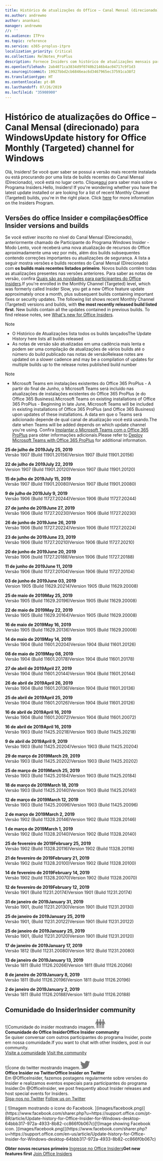 ```yaml
---
title: Histórico de atualizações do Office – Canal Mensal (direcionado)
ms.author: andrewmo
author: anankani
manager: andrewmo
//: ''
ms.audience: ITPro
ms.topic: reference
ms.service: o365-proplus-itpro
localization_priority: Critical
ms.collection: RelNotes_ProPlus
description: Fornece Insiders com histórico de atualizações mensais para os lançamentos do Canal Mensal Direcionado para a área de trabalho do Windows
ms.openlocfilehash: 2ab4071ca3834d9f0740b2146b4ac04717c9f1d3
ms.sourcegitcommit: 19927bbd2cb6846eac6d3467965ec37591ca38f2
ms.translationtype: HT
ms.contentlocale: pt-BR
ms.lasthandoff: 07/26/2019
ms.locfileid: "35908900"
---
```

# <a name="update-history-for-office-monthly-targeted-channel-for-windows"></a><span data-ttu-id="87618-103">Histórico de atualizações do Office – Canal Mensal (direcionado) para Windows</span><span class="sxs-lookup"><span data-stu-id="87618-103">Update history for Office Monthly (Targeted) channel for Windows</span></span>

<span data-ttu-id="87618-p101">Olá, Insiders! Se você quer saber se possui a versão mais recente instalada ou está procurando por uma lista de builds recentes do Canal Mensal (Direcionado), você está no lugar certo. Clique[aqui](https://insider.office.com/) para saber mais sobre o Programa Insiders.</span><span class="sxs-lookup"><span data-stu-id="87618-p101">Hello, Insiders! If you're wondering whether you have the latest update installed or are looking for a list of recent Monthly Channel (Targeted) builds, you're in the right place. Click [here](https://insider.office.com/) for more information on the Insiders Program.</span></span>

## <a name="office-insider-versions-and-builds"></a><span data-ttu-id="87618-107">Versões do office Insider e compilações</span><span class="sxs-lookup"><span data-stu-id="87618-107">Office Insider versions and builds</span></span>

<span data-ttu-id="87618-p102">Se você estiver inscrito no nível do Canal Mensal (Direcionado), anteriormente chamado de Participante do Programa Windows Insider - Modo Lento, você receberá uma nova atualização de recursos do Office aproximadamente uma vez por mês, além dos builds subsequentes contendo correções importantes ou atualizações de segurança. A lista a seguir mostra versões e builds recentes do Canal Mensal (Direcionado) com **os builds mais recentes listados primeiro**. Novos builds contêm todas as atualizações presentes nas versões anteriores. Para saber as notas de versão, confira [Quais são as novidades para participantes do Office Insiders](https://support.office.com/pt-BR/article/what-s-new-for-office-insiders-c152d1e2-96ff-4ce9-8c14-e74e13847a24).</span><span class="sxs-lookup"><span data-stu-id="87618-p102">If you're enrolled in the Monthly Channel (Targeted) level, which was formerly called Insider Slow, you get a new Office feature update approximately once a month, plus subsequent builds containing important fixes or security updates. The following list shows recent Monthly Channel (Targeted) versions and builds, with **the most recently released build listed first**. New builds contain all the updates contained in previous builds. To find release notes, see [What's new for Office Insiders](https://support.office.com/en-us/article/what-s-new-for-office-insiders-c152d1e2-96ff-4ce9-8c14-e74e13847a24).</span></span>

> [!NOTE]
> - <span data-ttu-id="87618-112">O Histórico de Atualizações lista todos os builds lançados</span><span class="sxs-lookup"><span data-stu-id="87618-112">The Update History here lists all builds released</span></span>
> - <span data-ttu-id="87618-113">As notas de versão são atualizadas em uma cadência mais lenta e podem ser uma compilação de atualizações de vários builds até o número do build publicado nas notas de versão</span><span class="sxs-lookup"><span data-stu-id="87618-113">Release notes are updated on a slower cadence and may be a compilation of updates for multiple builds up to the release notes published build number</span></span>

 > [!NOTE]
> - <span data-ttu-id="87618-114">Microsoft Teams em instalações existentes do Office 365 ProPlus - A partir do final de Junho, o Microsoft Teams será incluído nas atualizações de instalações existentes do Office 365 ProPlus (e do Office 365 Business).</span><span class="sxs-lookup"><span data-stu-id="87618-114">Microsoft Teams on existing installations of Office 365 ProPlus - Beginning in late June, Microsoft Teams will be included in existing installations of Office 365 ProPlus (and Office 365 Business) upon updates of these installations.</span></span> <span data-ttu-id="87618-115">A data em que o Teams será adicionado depende de qual canal de atualização você está usando.</span><span class="sxs-lookup"><span data-stu-id="87618-115">The date when Teams will be added depends on which update channel you're using.</span></span> <span data-ttu-id="87618-116">Confira [Implantar o Microsoft Teams com o Office 365 ProPlus](https://docs.microsoft.com/pt-BR/deployoffice/teams-install) para obter informações adicionais.</span><span class="sxs-lookup"><span data-stu-id="87618-116">Please refer to [Deploy Microsoft Teams with Office 365 ProPlus](https://docs.microsoft.com/en-us/deployoffice/teams-install) for additional information.</span></span>

[//]: # (NÃO REMOVA)

<span data-ttu-id="87618-118">**25 de julho de 2019**</span><span class="sxs-lookup"><span data-stu-id="87618-118">**July 25, 2019**</span></span><br/>
<span data-ttu-id="87618-119">Versão 1907 (Build 11901.20156)</span><span class="sxs-lookup"><span data-stu-id="87618-119">Version 1907 (Build 11901.20156)</span></span><br/>

<span data-ttu-id="87618-120">**22 de julho de 2019**</span><span class="sxs-lookup"><span data-stu-id="87618-120">**July 22, 2019**</span></span><br/>
<span data-ttu-id="87618-121">Version 1907 (Build 11901.20120)</span><span class="sxs-lookup"><span data-stu-id="87618-121">Version 1907 (Build 11901.20120)</span></span><br/>

<span data-ttu-id="87618-122">**15 de julho de 2019**</span><span class="sxs-lookup"><span data-stu-id="87618-122">**July 15, 2019**</span></span><br/>
<span data-ttu-id="87618-123">Versão 1907 (Build 11901.20080)</span><span class="sxs-lookup"><span data-stu-id="87618-123">Version 1907 (Build 11901.20080)</span></span><br/>

<span data-ttu-id="87618-124">**9 de julho de 2019**</span><span class="sxs-lookup"><span data-stu-id="87618-124">**July 9, 2019**</span></span><br/>
<span data-ttu-id="87618-125">Versão 1906 (Build 11727.20244)</span><span class="sxs-lookup"><span data-stu-id="87618-125">Version 1906 (Build 11727.20244)</span></span><br/>

<span data-ttu-id="87618-126">**27 de junho de 2019**</span><span class="sxs-lookup"><span data-stu-id="87618-126">**June 27, 2019**</span></span><br/>
<span data-ttu-id="87618-127">Versão 1906 (Build 11727.20230)</span><span class="sxs-lookup"><span data-stu-id="87618-127">Version 1906 (Build 11727.20230)</span></span><br/>

<span data-ttu-id="87618-128">**26 de junho de 2019**</span><span class="sxs-lookup"><span data-stu-id="87618-128">**June 26, 2019**</span></span><br/>
<span data-ttu-id="87618-129">Versão 1906 (Build 11727.20224)</span><span class="sxs-lookup"><span data-stu-id="87618-129">Version 1906 (Build 11727.20224)</span></span><br/>

<span data-ttu-id="87618-130">**23 de junho de 2019**</span><span class="sxs-lookup"><span data-stu-id="87618-130">**June 23, 2019**</span></span><br/>
<span data-ttu-id="87618-131">Versão 1906 (Build 11727.20210)</span><span class="sxs-lookup"><span data-stu-id="87618-131">Version 1906 (Build 11727.20210)</span></span><br/>

<span data-ttu-id="87618-132">**20 de junho de 2019**</span><span class="sxs-lookup"><span data-stu-id="87618-132">**June 20, 2019**</span></span><br/>
<span data-ttu-id="87618-133">Versão 1906 (build 11727.20188)</span><span class="sxs-lookup"><span data-stu-id="87618-133">Version 1906 (Build 11727.20188)</span></span><br/>

<span data-ttu-id="87618-134">**11 de junho de 2019**</span><span class="sxs-lookup"><span data-stu-id="87618-134">**June 11, 2019**</span></span><br/>
<span data-ttu-id="87618-135">Versão 1906 (Build 11727.20104)</span><span class="sxs-lookup"><span data-stu-id="87618-135">Version 1906 (Build 11727.20104)</span></span><br/>

<span data-ttu-id="87618-136">**03 de junho de 2019**</span><span class="sxs-lookup"><span data-stu-id="87618-136">**June 03, 2019**</span></span><br/>
<span data-ttu-id="87618-137">Version 1905 (Build 11629.20214)</span><span class="sxs-lookup"><span data-stu-id="87618-137">Version 1905 (Build 11629.20008)</span></span><br/>

<span data-ttu-id="87618-138">**25 de maio de 2019**</span><span class="sxs-lookup"><span data-stu-id="87618-138">**May 25, 2019**</span></span><br/>
<span data-ttu-id="87618-139">Versão 1905 (Build 11629.20196)</span><span class="sxs-lookup"><span data-stu-id="87618-139">Version 1905 (Build 11629.20008)</span></span><br/>

<span data-ttu-id="87618-140">**22 de maio de 2019**</span><span class="sxs-lookup"><span data-stu-id="87618-140">**May 22, 2019**</span></span><br/> <span data-ttu-id="87618-141">Versão 1905 (Build 11629.20164)</span><span class="sxs-lookup"><span data-stu-id="87618-141">Version 1905 (Build 11629.20008)</span></span><br/>

<span data-ttu-id="87618-142">**16 de maio de 2019**</span><span class="sxs-lookup"><span data-stu-id="87618-142">**May 16, 2019**</span></span><br/>
<span data-ttu-id="87618-143">Versão 1905 (Build 11629.20136)</span><span class="sxs-lookup"><span data-stu-id="87618-143">Version 1905 (Build 11629.20008)</span></span><br/>

<span data-ttu-id="87618-144">**14 de maio de 2019**</span><span class="sxs-lookup"><span data-stu-id="87618-144">**May 14, 2019**</span></span><br/>
<span data-ttu-id="87618-145">Versão 1904 (Build 11601.20204)</span><span class="sxs-lookup"><span data-stu-id="87618-145">Version 1904 (Build 11601.20126)</span></span><br/>

<span data-ttu-id="87618-146">**08 de maio de 2019**</span><span class="sxs-lookup"><span data-stu-id="87618-146">**May 08, 2019**</span></span><br/>
<span data-ttu-id="87618-147">Versão 1904 (Build 11601.20178)</span><span class="sxs-lookup"><span data-stu-id="87618-147">Version 1904 (Build 11601.20178)</span></span><br/>

<span data-ttu-id="87618-148">**27 de abril de 2019**</span><span class="sxs-lookup"><span data-stu-id="87618-148">**April 27, 2019**</span></span><br/>
<span data-ttu-id="87618-149">Versão 1904 (Build 11601.20144)</span><span class="sxs-lookup"><span data-stu-id="87618-149">Version 1904 (Build 11601.20144)</span></span><br/>

<span data-ttu-id="87618-150">**26 de abril de 2019**</span><span class="sxs-lookup"><span data-stu-id="87618-150">**April 26, 2019**</span></span><br/>
<span data-ttu-id="87618-151">Versão 1904 (Build 11601.20136)</span><span class="sxs-lookup"><span data-stu-id="87618-151">Version 1904 (Build 11601.20136)</span></span><br/>

<span data-ttu-id="87618-152">**25 de abril de 2019**</span><span class="sxs-lookup"><span data-stu-id="87618-152">**April 25, 2019**</span></span><br/>
<span data-ttu-id="87618-153">Versão 1904 (Build 11601.20126)</span><span class="sxs-lookup"><span data-stu-id="87618-153">Version 1904 (Build 11601.20126)</span></span><br/>

<span data-ttu-id="87618-154">**16 de abril de 2019**</span><span class="sxs-lookup"><span data-stu-id="87618-154">**April 16, 2019**</span></span><br/>
<span data-ttu-id="87618-155">Versão 1904 (Build 11601.20072)</span><span class="sxs-lookup"><span data-stu-id="87618-155">Version 1904 (Build 11601.20072)</span></span><br/>

<span data-ttu-id="87618-156">**16 de abril de 2019**</span><span class="sxs-lookup"><span data-stu-id="87618-156">**April 16, 2019**</span></span><br/>
<span data-ttu-id="87618-157">Versão 1903 (Build 11425.20218)</span><span class="sxs-lookup"><span data-stu-id="87618-157">Version 1903 (Build 11425.20218)</span></span><br/>

<span data-ttu-id="87618-158">**9 de abril de 2019**</span><span class="sxs-lookup"><span data-stu-id="87618-158">**April 9, 2019**</span></span><br/>
<span data-ttu-id="87618-159">Versão 1903 (Build 11425.20204)</span><span class="sxs-lookup"><span data-stu-id="87618-159">Version 1903 (Build 11425.20204)</span></span><br/>

<span data-ttu-id="87618-160">**29 de março de 2019**</span><span class="sxs-lookup"><span data-stu-id="87618-160">**March 29, 2019**</span></span><br/> <span data-ttu-id="87618-161">Versão 1903 (Build 11425.20202)</span><span class="sxs-lookup"><span data-stu-id="87618-161">Version 1903 (Build 11425.20202)</span></span><br/>

<span data-ttu-id="87618-162">**25 de março de 2019**</span><span class="sxs-lookup"><span data-stu-id="87618-162">**March 25, 2019**</span></span><br/> <span data-ttu-id="87618-163">Versão 1903 (Build 11425.20184)</span><span class="sxs-lookup"><span data-stu-id="87618-163">Version 1903 (Build 11425.20184)</span></span><br/>

<span data-ttu-id="87618-164">**18 de março de 2019**</span><span class="sxs-lookup"><span data-stu-id="87618-164">**March 18, 2019**</span></span><br/> <span data-ttu-id="87618-165">Versão 1903 (Build 11425.20140)</span><span class="sxs-lookup"><span data-stu-id="87618-165">Version 1903 (Build 11425.20140)</span></span><br/>

<span data-ttu-id="87618-166">**12 de março de 2019**</span><span class="sxs-lookup"><span data-stu-id="87618-166">**March 12, 2019**</span></span><br/> <span data-ttu-id="87618-167">Versão 1903 (Build 11425.20096)</span><span class="sxs-lookup"><span data-stu-id="87618-167">Version 1903 (Build 11425.20096)</span></span><br/>

<span data-ttu-id="87618-168">**2 de março de 2019**</span><span class="sxs-lookup"><span data-stu-id="87618-168">**March 2, 2019**</span></span><br/> <span data-ttu-id="87618-169">Versão 1902 (Build 11328.20146)</span><span class="sxs-lookup"><span data-stu-id="87618-169">Version 1902 (Build 11328.20146)</span></span><br/>

<span data-ttu-id="87618-170">**1 de março de 2019**</span><span class="sxs-lookup"><span data-stu-id="87618-170">**March 1, 2019**</span></span><br/> <span data-ttu-id="87618-171">Versão 1902 (Build 11328.20140)</span><span class="sxs-lookup"><span data-stu-id="87618-171">Version 1902 (Build 11328.20140)</span></span><br/>

<span data-ttu-id="87618-172">**25 de fevereiro de 2019**</span><span class="sxs-lookup"><span data-stu-id="87618-172">**February 25, 2019**</span></span><br/> <span data-ttu-id="87618-173">Versão 1902 (Build 11328.20116)</span><span class="sxs-lookup"><span data-stu-id="87618-173">Version 1902 (Build 11328.20116)</span></span><br/>

<span data-ttu-id="87618-174">**21 de fevereiro de 2019**</span><span class="sxs-lookup"><span data-stu-id="87618-174">**February 21, 2019**</span></span><br/> <span data-ttu-id="87618-175">Versão 1902 (build 11328.20100)</span><span class="sxs-lookup"><span data-stu-id="87618-175">Version 1902 (Build 11328.20100)</span></span><br/>

<span data-ttu-id="87618-176">**14 de fevereiro de 2019**</span><span class="sxs-lookup"><span data-stu-id="87618-176">**February 14, 2019**</span></span><br/> <span data-ttu-id="87618-177">Versão 1902 (build 11328.20070)</span><span class="sxs-lookup"><span data-stu-id="87618-177">Version 1902 (Build 11328.20070)</span></span><br/>

<span data-ttu-id="87618-178">**12 de fevereiro de 2019**</span><span class="sxs-lookup"><span data-stu-id="87618-178">**February 12, 2019**</span></span><br/> <span data-ttu-id="87618-179">Versão 1901 (Build 11231.20174)</span><span class="sxs-lookup"><span data-stu-id="87618-179">Version 1901 (Build 11231.20174)</span></span><br/>

<span data-ttu-id="87618-180">**31 de janeiro de 2019**</span><span class="sxs-lookup"><span data-stu-id="87618-180">**January 31, 2019**</span></span><br/> <span data-ttu-id="87618-181">Versão 1901, (build 11231.20130)</span><span class="sxs-lookup"><span data-stu-id="87618-181">Version 1901 (Build 11231.20130)</span></span><br/> 

<span data-ttu-id="87618-182">**25 de janeiro de 2019**</span><span class="sxs-lookup"><span data-stu-id="87618-182">**January 25, 2019**</span></span><br/> <span data-ttu-id="87618-183">Versão 1901, (Build 11231.20122)</span><span class="sxs-lookup"><span data-stu-id="87618-183">Version 1901 (Build 11231.20122)</span></span><br/> 

<span data-ttu-id="87618-184">**25 de janeiro de 2019**</span><span class="sxs-lookup"><span data-stu-id="87618-184">**January 25, 2019**</span></span><br/> <span data-ttu-id="87618-185">Versão 1901, (Build 11231.20120)</span><span class="sxs-lookup"><span data-stu-id="87618-185">Version 1901 (Build 11231.20120)</span></span><br/> 

<span data-ttu-id="87618-186">**17 de janeiro de 2019**</span><span class="sxs-lookup"><span data-stu-id="87618-186">**January 17, 2019**</span></span><br/> <span data-ttu-id="87618-187">Versão 1812 (Build 11231.20080)</span><span class="sxs-lookup"><span data-stu-id="87618-187">Version 1812 (Build 11231.20080)</span></span><br/> 

<span data-ttu-id="87618-188">**13 de janeiro de 2019**</span><span class="sxs-lookup"><span data-stu-id="87618-188">**January 13, 2019**</span></span><br/> <span data-ttu-id="87618-189">Versão 1811 (Build 11126.20266)</span><span class="sxs-lookup"><span data-stu-id="87618-189">Version 1811 (Build 11126.20266)</span></span><br/>

<span data-ttu-id="87618-190">**8 de janeiro de 2019**</span><span class="sxs-lookup"><span data-stu-id="87618-190">**January 8, 2019**</span></span><br/> <span data-ttu-id="87618-191">Versão 1811 (Build 11126.20196)</span><span class="sxs-lookup"><span data-stu-id="87618-191">Version 1811 (build 11126.20196)</span></span><br/> 

<span data-ttu-id="87618-192">**2 de janeiro de 2019**</span><span class="sxs-lookup"><span data-stu-id="87618-192">**January 2, 2019**</span></span><br/> <span data-ttu-id="87618-193">Versão 1811 (Build 11126.20188)</span><span class="sxs-lookup"><span data-stu-id="87618-193">Version 1811 (build 11126.20188)</span></span><br/> 


## <a name="insider-community"></a><span data-ttu-id="87618-194">Comunidade do Insider</span><span class="sxs-lookup"><span data-stu-id="87618-194">Insider community</span></span>

<span data-ttu-id="87618-195">![Comunidade do insider mostrando imagem.</span><span class="sxs-lookup"><span data-stu-id="87618-195">![Image showing insider community.</span></span> ](images/insidercommunity.png)<br/>
<span data-ttu-id="87618-196">**Comunidade do Office Insider**</span><span class="sxs-lookup"><span data-stu-id="87618-196">**Office Insider community**</span></span><br/> <span data-ttu-id="87618-197">Se quiser conversar com outros participantes do programa Insider, poste em nossa comunidade.</span><span class="sxs-lookup"><span data-stu-id="87618-197">If you want to chat with other Insiders, post in our community.</span></span><br/><span data-ttu-id="87618-198"> 
[Visite a comunidade](https://go.microsoft.com/fwlink/?linkid=843493)</span><span class="sxs-lookup"><span data-stu-id="87618-198"> 
[Visit the community](https://go.microsoft.com/fwlink/?linkid=843493)</span></span><br/> 

<span data-ttu-id="87618-199">![Ícone do twitter mostrando imagem.</span><span class="sxs-lookup"><span data-stu-id="87618-199">![Image showing twitter icon.</span></span> ](images/twitter.png)<br/>
<span data-ttu-id="87618-200">**Office Insider no Twitter**</span><span class="sxs-lookup"><span data-stu-id="87618-200">**Office Insider on Twitter**</span></span><br/> <span data-ttu-id="87618-201">Em @OfficeInsider, fazemos postagens regularmente sobre versões do Insider e realizamos eventos especiais para participantes do programa Insider.</span><span class="sxs-lookup"><span data-stu-id="87618-201">On @OfficeInsider, we post frequently about Insider releases and host special events for Insiders.</span></span><br/><span data-ttu-id="87618-202"> 
[Siga-nos no Twitter](https://go.microsoft.com/fwlink/?linkid=717717)</span><span class="sxs-lookup"><span data-stu-id="87618-202"> 
[Follow us on Twitter](https://go.microsoft.com/fwlink/?linkid=717717)</span></span><br/> 

<span data-ttu-id="87618-203">
  [
  ![Imagem mostrando o ícone do Facebook. ](images/facebook.png)](https://www.facebook.com/sharer.php?u=https://support.office.com/pt-BR/article/Update-history-for-Office-Insider-for-Windows-desktop-64bbb317-972a-4933-8b82-cc866f0b067c)</span><span class="sxs-lookup"><span data-stu-id="87618-203">[![Image showing Facebook icon. ](images/facebook.png)](https://www.facebook.com/sharer.php?u=https://support.office.com/en-us/article/Update-history-for-Office-Insider-for-Windows-desktop-64bbb317-972a-4933-8b82-cc866f0b067c)</span></span>       


<span data-ttu-id="87618-204">**Obter novos recursos primeiro**
[Ingresse no Office Insiders](https://insider.office.com/)</span><span class="sxs-lookup"><span data-stu-id="87618-204">**Get new features first**
[Join Office Insiders](https://insider.office.com/)</span></span>

